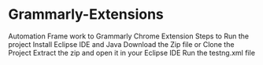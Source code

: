 # Grammarly-Extensions
Automation Frame work to Grammarly Chrome Extension
Steps to Run the project
Install Eclipse IDE and Java
Download the Zip file or Clone the Project
Extract the zip and open it in your Eclipse IDE
Run the testng.xml file
